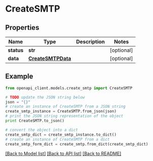 # CreateSMTP


## Properties
Name | Type | Description | Notes
------------ | ------------- | ------------- | -------------
**status** | **str** |  | [optional] 
**data** | [**CreateSMTPData**](CreateSMTPData.md) |  | [optional] 

## Example

```python
from openapi_client.models.create_smtp import CreateSMTP

# TODO update the JSON string below
json = "{}"
# create an instance of CreateSMTP from a JSON string
create_smtp_instance = CreateSMTP.from_json(json)
# print the JSON string representation of the object
print CreateSMTP.to_json()

# convert the object into a dict
create_smtp_dict = create_smtp_instance.to_dict()
# create an instance of CreateSMTP from a dict
create_smtp_form_dict = create_smtp.from_dict(create_smtp_dict)
```
[[Back to Model list]](../README.md#documentation-for-models) [[Back to API list]](../README.md#documentation-for-api-endpoints) [[Back to README]](../README.md)


